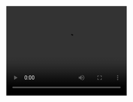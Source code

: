 <video width="320" height="240" autoplay loop>
  <source src="movie.mp4" type="video/mp4" />
  Your browser does not support the video tag.
</video>
